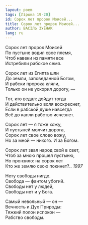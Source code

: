 ```yaml
---
layout: poem
tags: [Лірыка 19-20]
id: Сорок лет пророк Моисей...
title: Сорок лет пророк Моисей...
author: ВАСІЛЬ ЗУЁНАК
lang: ru
---
```



Сорок лет пророк Моисей  
По пустыне водил свое племя,  
Чтоб навеки из памяти все  
Истребили рабское семя.  

Сорок лет из Египта шли  
До земли, заповеданной Богом,  
И рабски пророка кляли,  
Только он не ускорил дорогу, —  

Тот, кто ведал: дойдут тогда  
И действительно воля воскреснет,  
Если в рабской душе навсегда  
Всё до капли рабство исчезнет.  

Сорок лет — я тоже хожу,  
И пустыней молчит дорога,  
Сорок лет свое слово вожу,  
Но за мной — никого. И за Богом.  

Сорок лет звал народ свой в свет,  
Чтоб за мною прошел пустыню,  
Но пронзило: на сорок лет  
Кто же землю свою покинет?..
*1997*  

Нету свободы нигде.  
Свобода — фантом убогий.  
Свободы нет у людей,  
Свободы нет и у Бога.  

Самый невольный — он —  
Вечность и Дух Природы:  
Тяжкий полон испокон —  
Рабство свободы.  
